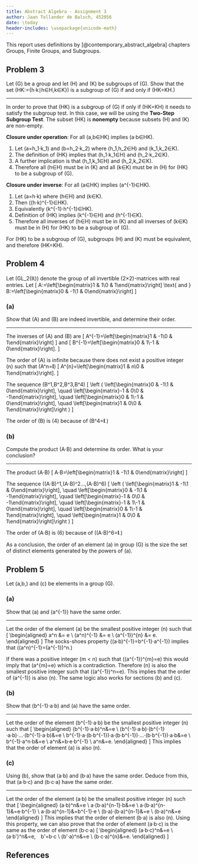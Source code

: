 ```yaml
---
title: Abstract Algebra - Assignment 3
author: Jaan Tollander de Balsch, 452056
date: \today
header-includes: \usepackage{unicode-math}
---
```

This report uses definitions by [@contemporary_abstract_algebra] chapters Groups, Finite Groups, and Subgroups.


## Problem 3
Let \(G\) be a group and let \(H\) and \(K\) be subgroups of \(G\). Show that the set \(HK:=\{h·k∣h∈H,k∈K\}\) is a subgroup of \(G\) if and only if \(HK=KH.\)

---

In order to prove that \(HK\) is a subgroup of \(G\) if only if \(HK=KH\) it needs to satisfy the subgroup test. In this case, we will be using the **Two-Step Subgroup Test**. The subset \(HK\) is **nonempty** because subsets \(H\) and \(K\) are non-empty.

**Closure under operation**: For all \(a,b∈HK\) implies \(a·b∈HK\).

1) Let \(a=h_1·k_1\) and \(b=h_2·k_2\) where \(h_1,h_2∈H\) and \(k_1,k_2∈K\).
2) The definition of \(HK\) implies that \(h_1·k_1∈H\) and \(h_2·k_2∈K\).
3) A further implication is that
\(h_1,k_1∈H\) and \(h_2,k_2∈K\).
4) Therefore all \(h∈H\) must be in \(K\) and all \(k∈K\) must be in \(H\) for \(HK\) to be a subgroup of \(G\).

**Closure under inverse**: For all \(a∈HK\) implies \(a^{-1}∈HK\).

1) Let \(a=h·k\) where \(h∈H\) and \(k∈K\).
2) Then \((h·k)^{-1}∈HK\).
3) Equivalently \(k^{-1}·h^{-1}∈HK\).
4) Definition of \(HK\) implies \(k^{-1}∈H\) and \(h^{-1}∈K\).
5) Therefore all inverses of \(h∈H\) must be in \(K\) and all inverses of \(k∈K\) must be in \(H\) for \(HK\) to be a subgroup of \(G\).

For \(HK\) to be a subgroup of \(G\), subgroups \(H\) and \(K\) must be equivalent, and therefore \(HK=KH\).


## Problem 4
Let \(GL_2(ℝ)\) denote the group of all invertible \(2×2\)-matrices with real entries. Let
\[
A:=\left[\begin{matrix}1 & 1\\0 & 1\end{matrix}\right]
\text{   and   }
B:=\left[\begin{matrix}0 & -1\\1 & 0\end{matrix}\right]
\]

### (a)
Show that \(A\) and \(B\) are indeed invertible, and determine their order.

---

The inverses of \(A\) and \(B\) are
\[
A^{-1}=\left[\begin{matrix}1 & -1\\0 & 1\end{matrix}\right]
\]
and
\[
B^{-1}=\left[\begin{matrix}0 & 1\\-1 & 0\end{matrix}\right].
\]

The order of \(A\) is infinite because there does not exist a positive integer \(n\) such that \(A^n=𝐈\)
\[
A^{n}=\left[\begin{matrix}1 & n\\0 & 1\end{matrix}\right].
\]

The sequence \(B^1,B^2,B^3,B^4\)
\[
\left ( \left[\begin{matrix}0 & -1\\1 & 0\end{matrix}\right], \quad \left[\begin{matrix}-1 & 0\\0 & -1\end{matrix}\right], \quad \left[\begin{matrix}0 & 1\\-1 & 0\end{matrix}\right], \quad \left[\begin{matrix}1 & 0\\0 & 1\end{matrix}\right]\right )
\]

The order of \(B\) is \(4\) because of \(B^4=𝐈.\)


### (b)
Compute the product \(A⋅B\) and determine its order. What is your conclusion?

---

The product \(A⋅B\)
\[
A⋅B=\left[\begin{matrix}1 & -1\\1 & 0\end{matrix}\right]
\]

The sequence \((A⋅B)^1,(A⋅B)^2…,(A⋅B)^6\)
\[
\left ( \left[\begin{matrix}1 & -1\\1 & 0\end{matrix}\right], \quad \left[\begin{matrix}0 & -1\\1 & -1\end{matrix}\right], \quad \left[\begin{matrix}-1 & 0\\0 & -1\end{matrix}\right], \quad \left[\begin{matrix}-1 & 1\\-1 & 0\end{matrix}\right], \quad \left[\begin{matrix}0 & 1\\-1 & 1\end{matrix}\right], \quad \left[\begin{matrix}1 & 0\\0 & 1\end{matrix}\right]\right )
\]

The order of \(A⋅B\) is \(6\) because of \((A⋅B)^6=𝐈.\)

As a conclusion, the order of an element \(a\) in group \(G\) is the size the set of distinct elements generated by the powers of \(a\).


## Problem 5
Let \(a,b,\) and \(c\) be elements in a group \(G\).

### (a)
Show that \(a\) and \(a^{-1}\) have the same order.

---

Let the order of the element \(a\) be the smallest positive integer \(n\) such that
\[
\begin{aligned}
a^n &= e \\
(a^n)^{-1} &= e \\
(a^{-1})^{n} &= e.
\end{aligned}
\]
The socks-shoes property \((a·b)^{-1}=b^{-1}·a^{-1}\) implies that \((a^n)^{-1}=(a^{-1})^n.\)

If there was a positive integer \(m < n\) such that \((a^{-1})^{m}=e\) this would imply that \(a^{m}=e\) which is a contradiction. Therefore \(n\) is also the smallest positive integer such that \((a^{-1})^n=e\). This implies that the order of \(a^{-1}\) is also \(n\). The same logic also works for sections (b) and (c).


### (b)
Show that \(b^{-1}·a·b\) and \(a\) have the same order.

---

Let the order of the element \(b^{-1}·a·b\) be the smallest positive integer \(n\) such that
\[
\begin{aligned}
(b^{-1}·a·b)^n&=e \\
(b^{-1}·a·b)·(b^{-1}·a·b)·...·(b^{-1}·a·b)&=e \\
b^{-1}·a·(b·b^{-1})·a·(b·b^{-1})·...·(b·b^{-1})·a·b&=e \\
b^{-1}·a^n·b&=e \\
a^n&=b·e·b^{-1} \\
a^n&=e.
\end{aligned}
\]
This implies that the order of element \(a\) is also \(n\).


### (c)
Using (b), show that \(a·b\) and \(b·a\) have the same order. Deduce from this, that \(a·b·c\) and \(b·c·a\) have the same order.

---

Let the order of the element \(a·b\) be the smallest positive integer \(n\) such that
\[
\begin{aligned}
(a·b)^n&=e \\
a·(b·a)^{n-1}·b&=e \\
a·(b·a)^{n-1}&=e·b^{-1} \\
a·(b·a)^{n-1}&=b^{-1}·e \\
(b·a)·(b·a)^{n-1}&=e \\
(b·a)^n&=e
\end{aligned}
\]
This implies that the order of element \(b·a\) is also \(n\). Using this property, we can also prove that the order of element \(a·b·c\) is the same as the order of element \(b·c·a\)
\[
\begin{aligned}
(a·b·c)^n&=e \\
(a·b')^n&=e, b'=b·c \\
(b'·a)^n&=e \\
(b·c·a)^{n}&=e.
\end{aligned}
\]


## References
